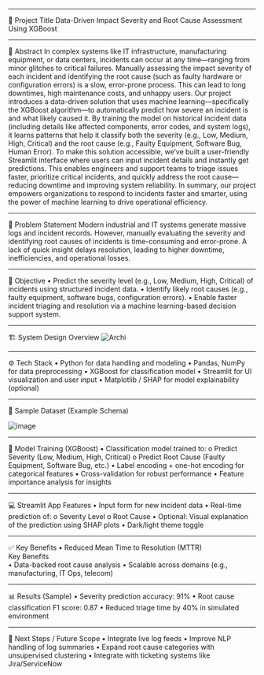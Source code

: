 ________________________________________
📌 Project Title
Data-Driven Impact Severity and Root Cause Assessment Using XGBoost
________________________________________
📄 Abstract
In complex systems like IT infrastructure, manufacturing equipment, or data centers, incidents can occur at any time—ranging from minor glitches to critical failures. Manually assessing the impact severity of each incident and identifying the root cause (such as faulty hardware or configuration errors) is a slow, error-prone process. This can lead to long downtimes, high maintenance costs, and unhappy users.
Our project introduces a data-driven solution that uses machine learning—specifically the XGBoost algorithm—to automatically predict how severe an incident is and what likely caused it. By training the model on historical incident data (including details like affected components, error codes, and system logs), it learns patterns that help it classify both the severity (e.g., Low, Medium, High, Critical) and the root cause (e.g., Faulty Equipment, Software Bug, Human Error).
To make this solution accessible, we’ve built a user-friendly Streamlit interface where users can input incident details and instantly get predictions. This enables engineers and support teams to triage issues faster, prioritize critical incidents, and quickly address the root cause—reducing downtime and improving system reliability.
In summary, our project empowers organizations to respond to incidents faster and smarter, using the power of machine learning to drive operational efficiency.
________________________________________


🚩 Problem Statement
Modern industrial and IT systems generate massive logs and incident records. However, manually evaluating the severity and identifying root causes of incidents is time-consuming and error-prone. A lack of quick insight delays resolution, leading to higher downtime, inefficiencies, and operational losses.
________________________________________
🎯 Objective
•	Predict the severity level (e.g., Low, Medium, High, Critical) of incidents using structured incident data.
•	Identify likely root causes (e.g., faulty equipment, software bugs, configuration errors).
•	Enable faster incident triaging and resolution via a machine learning-based decision support system.
________________________________________
🏗️ System Design Overview
![Archi](https://github.com/user-attachments/assets/9e8ff63a-6d18-4554-9b68-7119c0ca6cbc)


________________________________________
⚙️ Tech Stack
•	Python for data handling and modeling
•	Pandas, NumPy for data preprocessing
•	XGBoost for classification model
•	Streamlit for UI visualization and user input
•	Matplotlib / SHAP for model explainability (optional)
________________________________________
🧪 Sample Dataset (Example Schema)

![image](https://github.com/user-attachments/assets/e8a102e3-f61a-4c0b-a620-42b52865dd1b)
________________________________________
🧠 Model Training (XGBoost)
•	Classification model trained to:
o	Predict Severity (Low, Medium, High, Critical)
o	Predict Root Cause (Faulty Equipment, Software Bug, etc.)
•	Label encoding + one-hot encoding for categorical features
•	Cross-validation for robust performance
•	Feature importance analysis for insights
________________________________________
💻 Streamlit App Features
•	Input form for new incident data
•	Real-time prediction of:
o	Severity Level
o	Root Cause
•	Optional: Visual explanation of the prediction using SHAP plots
•	Dark/light theme toggle
________________________________________
✅ Key Benefits
•	Reduced Mean Time to Resolution (MTTR) <br>Key Benefits </br>
•	Data-backed root cause analysis
•	Scalable across domains (e.g., manufacturing, IT Ops, telecom)
________________________________________
📊 Results (Sample)
•	Severity prediction accuracy: 91%
•	Root cause classification F1 score: 0.87
•	Reduced triage time by 40% in simulated environment
________________________________________
🧩 Next Steps / Future Scope
•	Integrate live log feeds
•	Improve NLP handling of log summaries
•	Expand root cause categories with unsupervised clustering
•	Integrate with ticketing systems like Jira/ServiceNow

